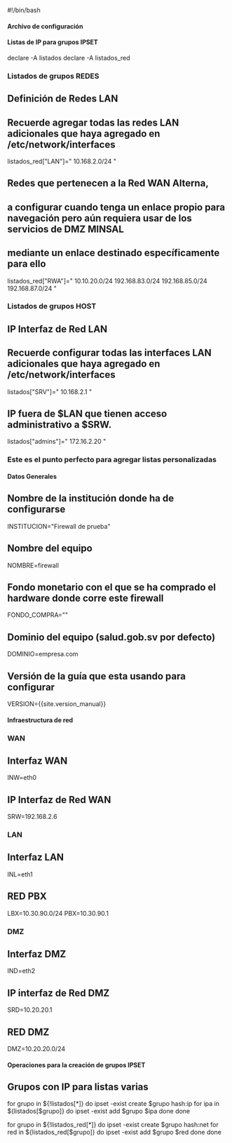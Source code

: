 #!/bin/bash
#### Archivo de configuración #### 

#### Listas de IP para grupos IPSET ##### 
declare -A listados
declare -A listados_red

### Listados de grupos REDES
## Definición de Redes LAN
## Recuerde agregar todas las redes LAN adicionales que haya agregado en /etc/network/interfaces
listados_red["LAN"]="
    10.168.2.0/24
"

## Redes que pertenecen a la Red WAN Alterna, 
## a configurar cuando tenga un enlace propio para navegación pero aún requiera usar de los servicios de DMZ MINSAL
## mediante un enlace destinado específicamente para ello
listados_red["RWA"]="
    10.10.20.0/24
    192.168.83.0/24
    192.168.85.0/24
    192.168.87.0/24
" 

### Listados de grupos HOST
## IP Interfaz de Red LAN 
## Recuerde configurar todas las interfaces LAN adicionales que haya agregado en /etc/network/interfaces
listados["SRV"]="
    10.168.2.1
"

## IP fuera de $LAN que tienen acceso administrativo a $SRW.
listados["admins"]=" 
    172.16.2.20
"

### Este es el punto perfecto para agregar listas personalizadas


#### Datos Generales ####
## Nombre de la institución donde ha de configurarse
INSTITUCION="Firewall de prueba"
## Nombre del equipo
NOMBRE=firewall
## Fondo monetario con el que se ha comprado el hardware donde corre este firewall 
FONDO_COMPRA=""
## Dominio del equipo (salud.gob.sv por defecto)
DOMINIO=empresa.com
## Versión de la guía que esta usando para configurar
VERSION={{site.version_manual}}

#### Infraestructura de red ##### 
### WAN
## Interfaz WAN 
INW=eth0
## IP Interfaz de Red WAN
SRW=192.168.2.6

### LAN 
## Interfaz LAN 
INL=eth1

## RED PBX
LBX=10.30.90.0/24
PBX=10.30.90.1

### DMZ
## Interfaz DMZ
IND=eth2
## IP interfaz de Red DMZ
SRD=10.20.20.1
## RED DMZ
DMZ=10.20.20.0/24 

#### Operaciones para la creación de grupos IPSET #####
## Grupos con IP para listas varias
for grupo in ${!listados[*]}
do
    ipset -exist create $grupo hash:ip
    for ipa in ${listados[$grupo]}
    do
        ipset -exist add $grupo $ipa
    done
done

for grupo in ${!listados_red[*]}
do
    ipset -exist create $grupo hash:net
    for red in ${listados_red[$grupo]}
    do
        ipset -exist add $grupo $red
    done
done
